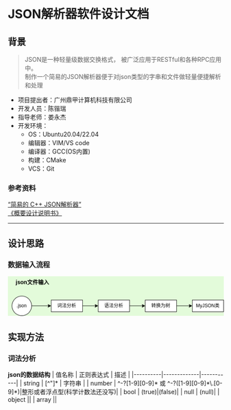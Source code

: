 # JSON解析器软件设计文档

## 背景
> JSON是一种轻量级数据交换格式， 被广泛应用于RESTful和各种RPC应用中。  
制作一个简易的JSON解析器便于对json类型的字串和文件做轻量便捷解析和处理

+ 项目提出者：广州鼎甲计算机科技有限公司
+ 开发人员：陈锴瑞
+ 指导老师：娄永杰
+ 开发环境：
    - OS：Ubuntu20.04/22.04
    - 编辑器：VIM/VS code
    - 编译器：GCC(OS内置)
    - 构建：CMake
    - VCS：Git

### 参考资料
[“简易的 C++ JSON解析器”](https://www.cnblogs.com/xqk0225/articles/18019385)  
[《概要设计说明书》](https://www.bookstack.cn/read/DocumentTemplate/Architectural-Design-Specification.md)

---
## 设计思路
### 数据输入流程
![json输入流程](./pic_src/json输入流程.png)

## 实现方法
### 词法分析
**json的数据结构**
|	值名称	|	正则表达式	|	 描述	|
|----------|-------------|-----------|
| string	| [^\"]* | 字符串 |
| number 	| ^-?[1-9][0-9]* 或 ^-?([1-9][0-9]\*\\.[0-9]\*)|整形或者浮点型(科学计数法还没写)|
| bool		| (true)\|(false)|
| null		| (null)|
| object	||
| array		||